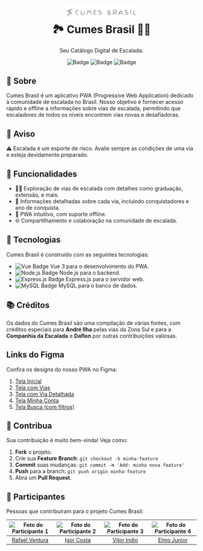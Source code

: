 <h1 align="center">
    <img alt="Cumes Brasil Logo" src="assets/logo.png" width="200px" />
    <br>
    🏞️ Cumes Brasil 🧗‍♂️
</h1>

<p align="center">
    Seu Catálogo Digital de Escalada.
</p>

<div align="center">

![Badge](https://img.shields.io/badge/status-in%20development-yellow)
![Badge](https://img.shields.io/badge/platform-web-blue)
![Badge](https://img.shields.io/badge/license-MIT-green)

</div>

## 📜 Sobre

Cumes Brasil é um aplicativo PWA (Progressive Web Application) dedicado à comunidade de escalada no Brasil. Nosso objetivo é fornecer acesso rápido e offline a informações sobre vias de escalada, permitindo que escaladores de todos os níveis encontrem vias novas e desafiadoras.

## 🚧 Aviso

:warning: Escalada é um esporte de risco. Avalie sempre as condições de uma via e esteja devidamente preparado.

## 🚀 Funcionalidades

- 🧗‍♂️ Exploração de vias de escalada com detalhes como graduação, extensão, e mais.
- 📜 Informações detalhadas sobre cada via, incluindo conquistadores e ano de conquista.
- 📱 PWA intuitivo, com suporte offline.
- 🌐 Compartilhamento e colaboração na comunidade de escalada.

## 🔧 Tecnologias

Cumes Brasil é construído com as seguintes tecnologias:

- ![Vue Badge](https://img.shields.io/badge/Vue.js-4FC08D?style=for-the-badge&logo=vuedotjs&logoColor=white) Vue 3 para o desenvolvimento do PWA.
- ![Node.js Badge](https://img.shields.io/badge/Node.js-43853D?style=for-the-badge&logo=node.js&logoColor=white) Node.js para o backend.
- ![Express.js Badge](https://img.shields.io/badge/Express.js-404D59?style=for-the-badge) Express.js para o servidor web.
- ![MySQL Badge](https://img.shields.io/badge/MySQL-4479A1?style=for-the-badge&logo=mysql&logoColor=white) MySQL para o banco de dados.

## 📚 Créditos

Os dados do Cumes Brasil são uma compilação de várias fontes, com créditos especiais para **André Ilha** pelas vias da Zona Sul e para a **Companhia da Escalada** e **Daflon** por outras contribuições valiosas.

## Links do Figma

Confira os designs do nosso PWA no Figma:

1. [Tela Inicial](https://www.figma.com/file/n0Javq8YYiVvEXQag6dY2p?type=design)
2. [Tela com Vias](https://www.figma.com/file/i0EYmZ8wS5ahZQiBiP9NPf?type=design)
3. [Tela com Via Detalhada](https://www.figma.com/file/UU7Q0EVArgkfKyPfvoDc59?type=design)
4. [Tela Minha Conta](https://www.figma.com/file/pzWoxyFinXWf2893IvMSkr?type=design)
5. [Tela Busca (com filtros)](https://www.figma.com/file/eaKhdZWdGH2Vsx242ms9lm?type=design)

## 🤝 Contribua

Sua contribuição é muito bem-vinda! Veja como:

1. **Fork** o projeto.
2. Crie sua **Feature Branch**: `git checkout -b minha-feature`
3. **Commit** suas mudanças: `git commit -m 'Add: minha nova feature'`
4. **Push** para a branch: `git push origin minha-feature`
5. Abra um **Pull Request**.

## 🤝 Participantes

Pessoas que contribuíram para o projeto Cumes Brasil:

| <img src="https://avatars.githubusercontent.com/u/28628701?s=100&v=4" alt="Foto do Participante 1" /> | <img src="https://avatars.githubusercontent.com/u/69773445?s=100&v=4" alt="Foto do Participante 2" /> | <img src="https://avatars.githubusercontent.com/u/88738275?s=100&v=4" alt="Foto do Participante 3" /> | <img src="https://avatars.githubusercontent.com/u/22893710?s=100&v=4" alt="Foto do Participante 4" /> |
|:-----------------------------------------------------------------------------------------------------:|:-----------------------------------------------------------------------------------------------------:|:-----------------------------------------------------------------------------------------------------:|:-----------------------------------------------------------------------------------------------------:|
|                          [Rafael Ventura](https://github.com/rafael-ventura)                          |                            [Igor Costa](https://github.com/igordeo-costa)                             |                             [Vitor Indio](https://github.com/vitorindio)                              |                               [Elmo Junior](https://github.com/elmojuh)                               |
